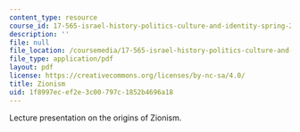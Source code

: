 ```yaml
---
content_type: resource
course_id: 17-565-israel-history-politics-culture-and-identity-spring-2011
description: ''
file: null
file_location: /coursemedia/17-565-israel-history-politics-culture-and-identity-spring-2011/1f8997ecef2e3c00797c1852b4696a18_MIT17_565S11_ses2_slides.pdf
file_type: application/pdf
layout: pdf
license: https://creativecommons.org/licenses/by-nc-sa/4.0/
title: Zionism
uid: 1f8997ec-ef2e-3c00-797c-1852b4696a18
---
```

Lecture presentation on the origins of Zionism.